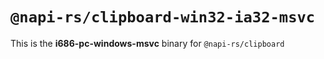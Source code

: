 # `@napi-rs/clipboard-win32-ia32-msvc`

This is the **i686-pc-windows-msvc** binary for `@napi-rs/clipboard`
